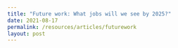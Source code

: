 ```yaml
---
title: "Future work: What jobs will we see by 2025?"
date: 2021-08-17
permalink: /resources/articles/futurework
layout: post
---
```

